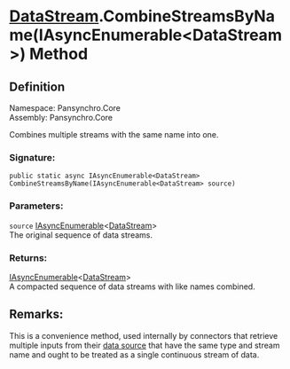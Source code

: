 # [DataStream](Pansynchro.Core.DataStream.html).CombineStreamsByName(IAsyncEnumerable&lt;DataStream&gt;) Method

## Definition

Namespace: Pansynchro.Core<BR>
Assembly: Pansynchro.Core

Combines multiple streams with the same name into one.

### Signature:
```
public static async IAsyncEnumerable<DataStream> CombineStreamsByName(IAsyncEnumerable<DataStream> source)
```

### Parameters:
`source` [IAsyncEnumerable](https://docs.microsoft.com/en-us/dotnet/api/system.collections.generic.iasyncenumerable-1?view=net-6.0)&lt;[DataStream](Pansynchro.Core.DataStream.html)&gt;<BR>
The original sequence of data streams.

### Returns:
[IAsyncEnumerable](https://docs.microsoft.com/en-us/dotnet/api/system.collections.generic.iasyncenumerable-1?view=net-6.0)&lt;[DataStream](Pansynchro.Core.DataStream.html)&gt;<BR>
A compacted sequence of data streams with like names combined.

## Remarks:
This is a convenience method, used internally by connectors that retrieve multiple inputs from their [data source](Pansynchro.Core.IDataSource) that have the same type and stream name and ought to be treated as a single continuous stream of data.
